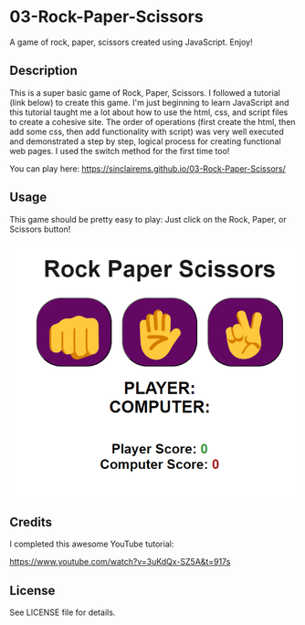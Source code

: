 # 03-Rock-Paper-Scissors
A game of rock, paper, scissors created using JavaScript. Enjoy!

## Description

This is a super basic game of Rock, Paper, Scissors. I followed a tutorial (link below) to create this game. I'm just beginning to learn JavaScript and this tutorial taught me a lot about how to use the html, css, and script files to create a cohesive site. The order of operations (first create the html, then add some css, then add functionality with script) was very well executed and demonstrated a step by step, logical process for creating functional web pages. I used the switch method for the first time too! 

You can play here: https://sinclairems.github.io/03-Rock-Paper-Scissors/

## Usage

This game should be pretty easy to play: Just click on the Rock, Paper, or Scissors button!


![screenshot1](assets/images/screenshot1.png)


## Credits

I completed this awesome YouTube tutorial:

https://www.youtube.com/watch?v=3uKdQx-SZ5A&t=917s

## License

See LICENSE file for details. 



